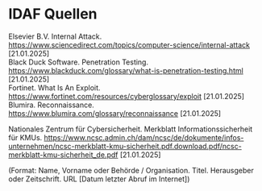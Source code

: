 # IDAF Quellen

Elsevier B.V. Internal Attack. <https://www.sciencedirect.com/topics/computer-science/internal-attack> \[21.01.2025\]  
Black Duck Software. Penetration Testing. <https://www.blackduck.com/glossary/what-is-penetration-testing.html> \[21.01.2025\]  
Fortinet. What Is An Exploit. <https://www.fortinet.com/resources/cyberglossary/exploit> \[21.01.2025\]  
Blumira. Reconnaissance. <https://www.blumira.com/glossary/reconnaissance> \[21.01.2025\]  

Nationales Zentrum für Cybersicherheit. Merkblatt Informationssicherheit für KMUs. <https://www.ncsc.admin.ch/dam/ncsc/de/dokumente/infos-unternehmen/ncsc-merkblatt-kmu-sicherheit.pdf.download.pdf/ncsc-merkblatt-kmu-sicherheit_de.pdf> \[21.01.2025\]

(Format: Name, Vorname oder Behörde / Organisation. Titel. Herausgeber oder Zeitschrift. URL \[Datum letzter Abruf im Internet\])
